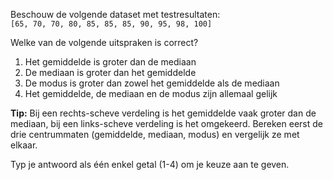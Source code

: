 Beschouw de volgende dataset met testresultaten:  
`[65, 70, 70, 80, 85, 85, 85, 90, 95, 98, 100]`

Welke van de volgende uitspraken is correct?

1. Het gemiddelde is groter dan de mediaan
2. De mediaan is groter dan het gemiddelde
3. De modus is groter dan zowel het gemiddelde als de mediaan
4. Het gemiddelde, de mediaan en de modus zijn allemaal gelijk

**Tip:** Bij een rechts-scheve verdeling is het gemiddelde vaak groter dan de mediaan, bij een links-scheve verdeling is het omgekeerd. Bereken eerst de drie centrummaten (gemiddelde, mediaan, modus) en vergelijk ze met elkaar.

Typ je antwoord als één enkel getal (1-4) om je keuze aan te geven.
